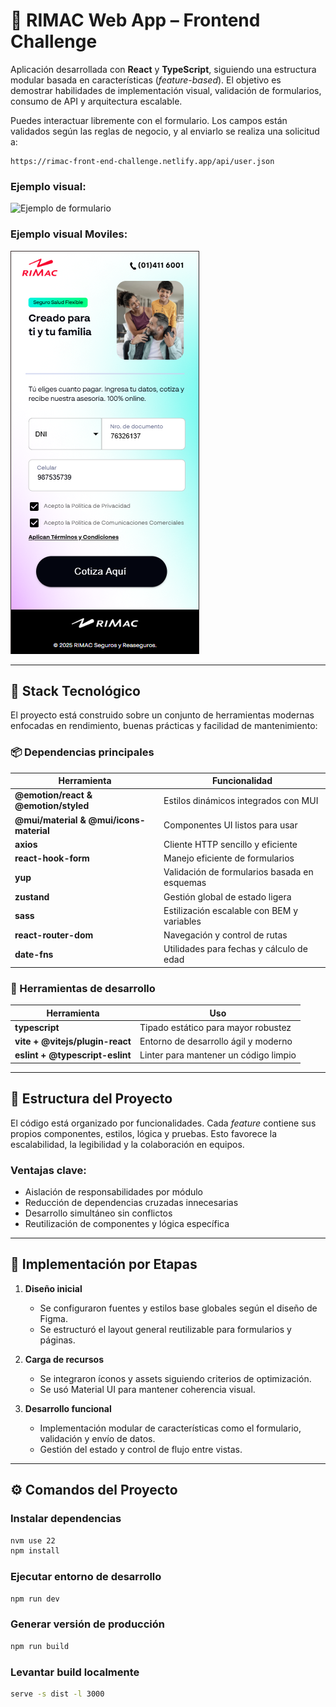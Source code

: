 # 🚀 RIMAC Web App – Frontend Challenge

Aplicación desarrollada con **React** y **TypeScript**, siguiendo una estructura modular basada en características (*feature-based*). El objetivo es demostrar habilidades de implementación visual, validación de formularios, consumo de API y arquitectura escalable.

Puedes interactuar libremente con el formulario. Los campos están validados según las reglas de negocio, y al enviarlo se realiza una solicitud a:

```
https://rimac-front-end-challenge.netlify.app/api/user.json
```

### Ejemplo visual:
![Ejemplo de formulario](public/example1.png)

### Ejemplo visual Moviles:
![Ejemplo de formulario](public/example_movile.png)

---

## 🧱 Stack Tecnológico

El proyecto está construido sobre un conjunto de herramientas modernas enfocadas en rendimiento, buenas prácticas y facilidad de mantenimiento:

### 📦 Dependencias principales

| Herramienta | Funcionalidad |
|-------------|---------------|
| **@emotion/react & @emotion/styled** | Estilos dinámicos integrados con MUI |
| **@mui/material & @mui/icons-material** | Componentes UI listos para usar |
| **axios** | Cliente HTTP sencillo y eficiente |
| **react-hook-form** | Manejo eficiente de formularios |
| **yup** | Validación de formularios basada en esquemas |
| **zustand** | Gestión global de estado ligera |
| **sass** | Estilización escalable con BEM y variables |
| **react-router-dom** | Navegación y control de rutas |
| **date-fns** | Utilidades para fechas y cálculo de edad |

### 🧰 Herramientas de desarrollo

| Herramienta | Uso |
|------------|-----|
| **typescript** | Tipado estático para mayor robustez |
| **vite + @vitejs/plugin-react** | Entorno de desarrollo ágil y moderno |
| **eslint + @typescript-eslint** | Linter para mantener un código limpio |

---

## 📁 Estructura del Proyecto

El código está organizado por funcionalidades. Cada *feature* contiene sus propios componentes, estilos, lógica y pruebas. Esto favorece la escalabilidad, la legibilidad y la colaboración en equipos.

### Ventajas clave:

- Aislación de responsabilidades por módulo
- Reducción de dependencias cruzadas innecesarias
- Desarrollo simultáneo sin conflictos
- Reutilización de componentes y lógica específica

---

## 🧩 Implementación por Etapas

1. **Diseño inicial**  
   - Se configuraron fuentes y estilos base globales según el diseño de Figma.  
   - Se estructuró el layout general reutilizable para formularios y páginas.

2. **Carga de recursos**  
   - Se integraron íconos y assets siguiendo criterios de optimización.  
   - Se usó Material UI para mantener coherencia visual.

3. **Desarrollo funcional**  
   - Implementación modular de características como el formulario, validación y envío de datos.  
   - Gestión del estado y control de flujo entre vistas.

---

## ⚙️ Comandos del Proyecto

### Instalar dependencias

```bash
nvm use 22
npm install
```

### Ejecutar entorno de desarrollo

```bash
npm run dev
```

### Generar versión de producción

```bash
npm run build
```

### Levantar build localmente

```bash
serve -s dist -l 3000
```